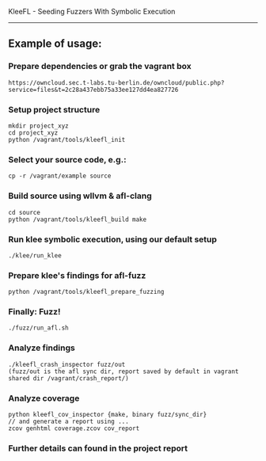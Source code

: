 KleeFL - Seeding Fuzzers With Symbolic Execution

---

## Example of usage:

### Prepare dependencies or grab the vagrant box

    https://owncloud.sec.t-labs.tu-berlin.de/owncloud/public.php?service=files&t=2c28a437ebb75a33ee127dd4ea827726

### Setup project structure

    mkdir project_xyz
    cd project_xyz
    python /vagrant/tools/kleefl_init


### Select your source code, e.g.:

    cp -r /vagrant/example source

### Build source using wllvm & afl-clang

    cd source
    python /vagrant/tools/kleefl_build make

### Run klee symbolic execution, using our default setup
    
    ./klee/run_klee

### Prepare klee's findings for afl-fuzz
    
    python /vagrant/tools/kleefl_prepare_fuzzing

### Finally: Fuzz!
    
    ./fuzz/run_afl.sh

### Analyze findings

    ./kleefl_crash_inspector fuzz/out
    (fuzz/out is the afl sync dir, report saved by default in vagrant shared dir /vagrant/crash_report/)

### Analyze coverage

    python kleefl_cov_inspector {make, binary fuzz/sync_dir}
    // and generate a report using ...
    zcov genhtml coverage.zcov cov_report


### Further details can found in the project report

